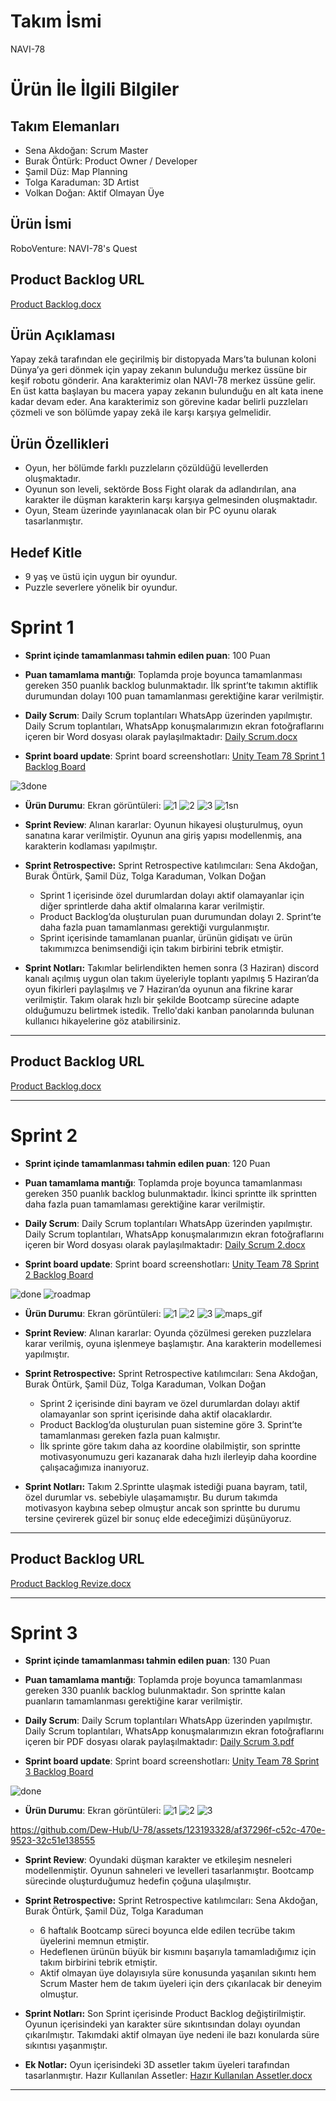 # **Takım İsmi**

NAVI-78

# Ürün İle İlgili Bilgiler

## Takım Elemanları
- Sena Akdoğan: Scrum Master 
- Burak Öntürk: Product Owner / Developer 
- Şamil Düz: Map Planning
- Tolga Karaduman: 3D Artist
- Volkan Doğan: Aktif Olmayan Üye

## Ürün İsmi

RoboVenture: NAVI-78's Quest

## Product Backlog URL

[Product Backlog.docx](https://github.com/Dew-Hub/U-78/files/11782666/Product.Backlog.docx)

## Ürün Açıklaması

Yapay zekâ tarafından ele geçirilmiş bir distopyada Mars’ta bulunan koloni Dünya’ya geri dönmek için yapay zekanın bulunduğu merkez üssüne bir keşif robotu gönderir. Ana karakterimiz olan NAVI-78 merkez üssüne gelir. En üst katta başlayan bu macera yapay zekanın bulunduğu en alt kata inene kadar devam eder. Ana karakterimiz son görevine kadar belirli puzzleları çözmeli ve son bölümde yapay zekâ ile karşı karşıya gelmelidir.

## Ürün Özellikleri

- Oyun, her bölümde farklı puzzleların çözüldüğü levellerden oluşmaktadır.
- Oyunun son leveli, sektörde Boss Fight olarak da adlandırılan, ana karakter ile düşman karakterin karşı karşıya gelmesinden oluşmaktadır.
- Oyun, Steam üzerinde yayınlanacak olan bir PC oyunu olarak tasarlanmıştır.

## Hedef Kitle

- 9 yaş ve üstü için uygun bir oyundur.
- Puzzle severlere yönelik bir oyundur.

# Sprint 1

- **Sprint içinde tamamlanması tahmin edilen puan**: 100 Puan


- **Puan tamamlama mantığı**: Toplamda proje boyunca tamamlanması gereken 350 puanlık backlog bulunmaktadır. İlk sprint’te takımın aktiflik durumundan dolayı 100 puan tamamlanması gerektiğine karar verilmiştir.


- **Daily Scrum**: Daily Scrum toplantıları WhatsApp üzerinden yapılmıştır. Daily Scrum toplantıları, WhatsApp konuşmalarımızın ekran fotoğraflarını içeren bir Word dosyası olarak paylaşılmaktadır: [Daily Scrum.docx](https://github.com/Dew-Hub/U-78/files/11782675/Daily.Scrum.docx)

- **Sprint board update**: Sprint board screenshotları:
[Unity Team 78 Sprint 1 Backlog Board](https://trello.com/b/S0EaXG7N/1sprint)

![3done](https://github.com/Dew-Hub/U-78/assets/123193328/b13b6e01-c849-4ad1-81c5-23fd98e29f1b)


- **Ürün Durumu**: Ekran görüntüleri:
![1](https://github.com/Dew-Hub/U-78/assets/123193328/aa801eda-cf06-4119-8a35-2ebe8da8938d)
![2](https://github.com/Dew-Hub/U-78/assets/123193328/a3efa500-7b09-422d-9134-a086813b8536)
![3](https://github.com/Dew-Hub/U-78/assets/123193328/5254973c-c842-4183-8111-ab0a60a65e50)
![1sn](https://github.com/Dew-Hub/U-78/assets/123193328/ddb94595-f6c4-4c3d-a022-ece48c949634)

- **Sprint Review**: 
Alınan kararlar: Oyunun hikayesi oluşturulmuş, oyun sanatına karar verilmiştir. Oyunun ana giriş yapısı modellenmiş, ana karakterin kodlaması yapılmıştır. 

- **Sprint Retrospective:**
Sprint Retrospective katılımcıları: Sena Akdoğan, Burak Öntürk, Şamil Düz, Tolga Karaduman, Volkan Doğan
  - Sprint 1 içerisinde özel durumlardan dolayı aktif olamayanlar için diğer sprintlerde daha aktif olmalarına karar verilmiştir.
  - Product Backlog’da oluşturulan puan durumundan dolayı 2. Sprint’te daha fazla puan tamamlanması gerektiği vurgulanmıştır.
  - Sprint içerisinde tamamlanan puanlar, ürünün gidişatı ve ürün takımımızca benimsendiği için takım birbirini tebrik etmiştir.

- **Sprint Notları:**
Takımlar belirlendikten hemen sonra (3 Haziran) discord kanalı açılmış uygun olan takım üyeleriyle toplantı yapılmış 5 Haziran’da oyun fikirleri paylaşılmış ve 7 Haziran’da oyunun ana fikrine karar verilmiştir. Takım olarak hızlı bir şekilde Bootcamp sürecine adapte olduğumuzu belirtmek istedik.
Trello'daki kanban panolarında bulunan kullanıcı hikayelerine göz atabilirsiniz.


---

## Product Backlog URL

[Product Backlog.docx](https://github.com/Dew-Hub/U-78/files/11931696/Product.Backlog.docx)

---

# Sprint 2

- **Sprint içinde tamamlanması tahmin edilen puan**: 120 Puan


- **Puan tamamlama mantığı**: Toplamda proje boyunca tamamlanması gereken 350 puanlık backlog bulunmaktadır. İkinci sprintte ilk sprintten daha fazla puan tamamlaması gerektiğine karar verilmiştir.

- **Daily Scrum**: Daily Scrum toplantıları WhatsApp üzerinden yapılmıştır. Daily Scrum toplantıları, WhatsApp konuşmalarımızın ekran fotoğraflarını içeren bir Word dosyası olarak paylaşılmaktadır: [Daily Scrum 2.docx](https://github.com/Dew-Hub/U-78/files/11931705/Daily.Scrum.2.docx)

- **Sprint board update**: Sprint board screenshotları:
[Unity Team 78 Sprint 2 Backlog Board](https://trello.com/b/aTCsWqNO/2sprint)

![done](https://github.com/Dew-Hub/U-78/assets/123193328/8e1fc3dc-5c1d-49b5-98b0-87578f8b9a6e)
![roadmap](https://github.com/Dew-Hub/U-78/assets/123193328/278752bf-c1a1-4312-883d-01091f2c21e0)


- **Ürün Durumu**: Ekran görüntüleri:
![1](https://github.com/Dew-Hub/U-78/assets/123193328/fa0dcf32-8a34-461d-ae8a-a441893dcead)
![2](https://github.com/Dew-Hub/U-78/assets/123193328/30172614-8c80-4217-b037-4c9fdedd18a7)
![3](https://github.com/Dew-Hub/U-78/assets/123193328/06cf37c9-4752-4fea-9f34-af574eb56c10)
![maps_gif](https://github.com/Dew-Hub/U-78/assets/123193328/2150ad68-e022-4cf2-8895-224c268b99b8)

- **Sprint Review**: 
Alınan kararlar: Oyunda çözülmesi gereken puzzlelara karar verilmiş, oyuna işlenmeye başlamıştır. Ana karakterin modellemesi yapılmıştır.

- **Sprint Retrospective:**
Sprint Retrospective katılımcıları: Sena Akdoğan, Burak Öntürk, Şamil Düz, Tolga Karaduman, Volkan Doğan
  - Sprint 2 içerisinde dini bayram ve özel durumlardan dolayı aktif olamayanlar son sprint içerisinde daha aktif olacaklardır.
  - Product Backlog’da oluşturulan puan sistemine göre 3. Sprint’te tamamlanması gereken fazla puan kalmıştır.
  - İlk sprinte göre takım daha az koordine olabilmiştir, son sprintte motivasyonumuzu geri kazanarak daha hızlı ilerleyip daha koordine çalışacağımıza inanıyoruz.

- **Sprint Notları:**
Takım 2.Sprintte ulaşmak istediği puana bayram, tatil, özel durumlar vs. sebebiyle ulaşamamıştır. Bu durum takımda motivasyon kaybına sebep olmuştur ancak son sprintte bu durumu tersine çevirerek güzel bir sonuç elde edeceğimizi düşünüyoruz.


---

## Product Backlog URL

[Product Backlog Revize.docx](https://github.com/Dew-Hub/U-78/files/12065208/Product.Backlog.Revize.docx)

---

# Sprint 3

- **Sprint içinde tamamlanması tahmin edilen puan**: 130 Puan


- **Puan tamamlama mantığı**: Toplamda proje boyunca tamamlanması gereken 330 puanlık backlog bulunmaktadır. Son sprintte kalan puanların tamamlanması gerektiğine karar verilmiştir.

- **Daily Scrum**: Daily Scrum toplantıları WhatsApp üzerinden yapılmıştır. Daily Scrum toplantıları, WhatsApp konuşmalarımızın ekran fotoğraflarını içeren bir PDF dosyası olarak paylaşılmaktadır: [Daily Scrum 3.pdf](https://github.com/Dew-Hub/U-78/files/12065239/Daily.Scrum.3.pdf)

- **Sprint board update**: Sprint board screenshotları:
[Unity Team 78 Sprint 3 Backlog Board](https://trello.com/b/pqrA8bFU/3sprint)

![done](https://github.com/Dew-Hub/U-78/assets/123193328/5fdaec6f-53ac-4849-a967-4cd750f86452)


- **Ürün Durumu**: Ekran görüntüleri:
![1](https://github.com/Dew-Hub/U-78/assets/123193328/89cd09a2-9c5a-4082-b446-8cbada963e9c)
![2](https://github.com/Dew-Hub/U-78/assets/123193328/9310ab7a-c07c-4079-aea3-f8d5301ad144)
![3](https://github.com/Dew-Hub/U-78/assets/123193328/279f51d0-66d7-45b1-bc7f-fcfce6a085ee)


https://github.com/Dew-Hub/U-78/assets/123193328/af37296f-c52c-470e-9523-32c51e138555



- **Sprint Review**:
Oyundaki düşman karakter ve etkileşim nesneleri modellenmiştir. Oyunun sahneleri ve levelleri tasarlanmıştır. Bootcamp sürecinde oluşturduğumuz hedefin çoğuna ulaşılmıştır.

- **Sprint Retrospective:**
Sprint Retrospective katılımcıları: Sena Akdoğan, Burak Öntürk, Şamil Düz, Tolga Karaduman
  - 6 haftalık Bootcamp süreci boyunca elde edilen tecrübe takım üyelerini memnun etmiştir.
  - Hedeflenen ürünün büyük bir kısmını başarıyla tamamladığımız için takım birbirini tebrik etmiştir. 
  - Aktif olmayan üye dolayısıyla süre konusunda yaşanılan sıkıntı hem Scrum Master hem de takım üyeleri için ders çıkarılacak bir deneyim olmuştur.

- **Sprint Notları:**
Son Sprint içerisinde Product Backlog değiştirilmiştir. Oyunun içerisindeki yan karakter süre sıkıntısından dolayı oyundan çıkarılmıştır. Takımdaki aktif olmayan üye nedeni ile bazı konularda süre sıkıntısı yaşanmıştır.

- **Ek Notlar:**
Oyun içerisindeki 3D assetler takım üyeleri tarafından tasarlanmıştır.
Hazır Kullanılan Assetler: [Hazır Kullanılan Assetler.docx](https://github.com/Dew-Hub/U-78/files/12065246/Hazir.Kullanilan.Assetler.docx)


---

